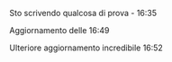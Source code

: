 Sto scrivendo qualcosa di prova - 16:35

Aggiornamento delle 16:49


Ulteriore aggiornamento incredibile 16:52